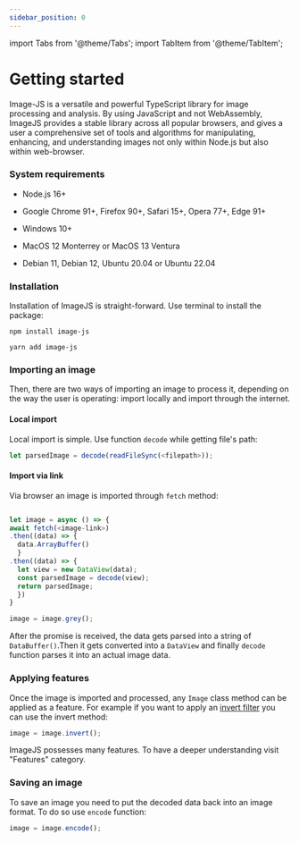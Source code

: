 ```yaml
---
sidebar_position: 0
---
```


import Tabs from '@theme/Tabs';
import TabItem from '@theme/TabItem';

# Getting started

Image-JS is a versatile and powerful TypeScript library for image processing and analysis. By using JavaScript and not WebAssembly, ImageJS provides a stable library across all popular browsers, and gives a user a comprehensive set of tools and algorithms for manipulating, enhancing, and understanding images not only within Node.js but also within web-browser.

### System requirements

- Node.js 16+

- Google Chrome 91+, Firefox 90+, Safari 15+, Opera 77+, Edge 91+

- Windows 10+

- MacOS 12 Monterrey or MacOS 13 Ventura

- Debian 11, Debian 12, Ubuntu 20.04 or Ubuntu 22.04

### Installation

Installation of ImageJS is straight-forward. Use terminal to install the package:

<Tabs>
<TabItem value="npm" label="npm" default>

```
npm install image-js
```

</TabItem>
<TabItem value="yarn" label="yarn">

```
yarn add image-js
```

</TabItem>
</Tabs>

### Importing an image

Then, there are two ways of importing an image to process it, depending on the way the user is operating: import locally and import through the internet.

#### Local import

Local import is simple. Use function `decode` while getting file's path:

```ts
let parsedImage = decode(readFileSync(<filepath>));
```

#### Import via link

Via browser an image is imported through `fetch` method:

```ts

let image = async () => {
await fetch(<image-link>)
.then((data) => {
  data.ArrayBuffer()
  }
.then((data) => {
  let view = new DataView(data);
  const parsedImage = decode(view);
  return parsedImage;
  })
}

image = image.grey();
```

After the promise is received, the data gets parsed into a string of `DataBuffer()`.Then it gets converted into a `DataView` and finally `decode` function parses it into an actual image data.

### Applying features

Once the image is imported and processed, any `Image` class method can be applied as a feature. For example if you want to apply an [invert filter](/Features/Filters/Invert.md 'internal link on invert filter') you can use the invert method:

```ts
image = image.invert();
```

ImageJS possesses many features. To have a deeper understanding visit "Features" category.

### Saving an image

To save an image you need to put the decoded data back into an image format. To do so use `encode` function:

```ts
image = image.encode();
```
